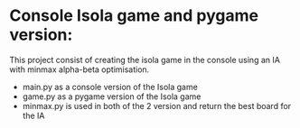 # Console Isola game and pygame version:
This project consist of creating the isola game
in the console using an IA with minmax alpha-beta optimisation.

* main.py as a console version of the Isola game
* game.py as a pygame version of the Isola game
* minmax.py is used in both of the 2 version and return the best board for the IA